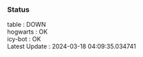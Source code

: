 ### Status


table : DOWN  
hogwarts : OK  
icy-bot : OK  
Latest Update : 2024-03-18 04:09:35.034741

